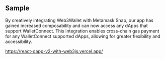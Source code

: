 ## Sample

By creatively integrating Web3Wallet with Metamask Snap, our app has gained increased composability and can now access any dApps that support WalletConnect. This integration enables cross-chain gas payment for any WalletConnect supported dApps, allowing for greater flexibility and accessibility.

https://react-dapp-v2-with-web3js.vercel.app/
